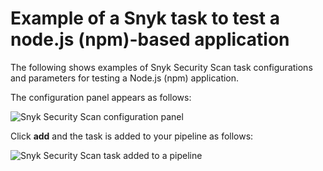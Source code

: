 # Example of a Snyk task to test a node.js (npm)-based application

The following shows examples of Snyk Security Scan task configurations and parameters for testing a Node.js (npm) application.

The configuration panel appears as follows:

![Snyk Security Scan configuration panel](../../../.gitbook/assets/mceclip0-24-.png)

Click **add** and the task is added to your pipeline as follows:

![Snyk Security Scan task added to a pipeline](../../../.gitbook/assets/mceclip1-15-.png)
